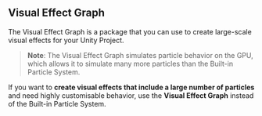 ## Visual Effect Graph

The Visual Effect Graph is a package that you can use to create large-scale visual effects for your Unity Project. 

> **Note**: The Visual Effect Graph simulates particle behavior on the GPU, which allows it to simulate many more particles than the Built-in Particle System.

If you want to **create visual effects that include a large number of particles** and need highly customisable behavior, use the **Visual Effect Graph** instead of the Built-in Particle System.


